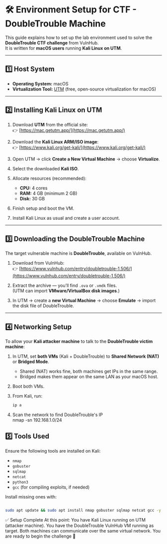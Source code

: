 # 🛠 Environment Setup for CTF - DoubleTrouble Machine

This guide explains how to set up the lab environment used to solve the **DoubleTrouble CTF challenge** from VulnHub.  
It is written for **macOS users** running **Kali Linux on UTM**.

---

## 1️⃣ Host System
- **Operating System:** macOS  
- **Virtualization Tool:** [UTM](https://mac.getutm.app/) (free, open-source virtualization for macOS)  

---

## 2️⃣ Installing Kali Linux on UTM
1. Download **UTM** from the official site:  
   👉 [https://mac.getutm.app/](https://mac.getutm.app/)

2. Download the **Kali Linux ARM/ISO image**:  
   👉 [https://www.kali.org/get-kali/](https://www.kali.org/get-kali/)

3. Open UTM → click **Create a New Virtual Machine** → choose **Virtualize**.  
4. Select the downloaded **Kali ISO**.  
5. Allocate resources (recommended):  
   - **CPU:** 4 cores  
   - **RAM:** 4 GB (minimum 2 GB)  
   - **Disk:** 30 GB  
6. Finish setup and boot the VM.  
7. Install Kali Linux as usual and create a user account.  

---

## 3️⃣ Downloading the DoubleTrouble Machine
The target vulnerable machine is **DoubleTrouble**, available on VulnHub.

1. Download from VulnHub:  
   👉 [https://www.vulnhub.com/entry/doubletrouble-1,506/](https://www.vulnhub.com/entry/doubletrouble-1,506/)

2. Extract the archive — you’ll find `.ova` or `.vmdk` files.  
   (UTM can import **VMware/VirtualBox disk images**.)  

3. In UTM → create a **new Virtual Machine** → choose **Emulate** → import the disk file of DoubleTrouble.  

---

## 4️⃣ Networking Setup

To allow your **Kali attacker machine** to talk to the **DoubleTrouble victim machine**:
1. In UTM, set **both VMs** (Kali + DoubleTrouble) to **Shared Network (NAT)** or **Bridged Mode**.  
   - Shared (NAT) works fine, both machines get IPs in the same range.  
   - Bridged makes them appear on the same LAN as your macOS host.  

2. Boot both VMs.
3. From Kali, run:
    ```bash
    ip a
    ```
   
4. Scan the network to find DoubleTrouble's IP  
   nmap -sn 192.168.1.0/24

## 5️⃣ Tools Used

Ensure the following tools are installed on Kali:
- `nmap`
- `gobuster`
- `sqlmap`
- `netcat`
- `python3`
- `gcc` (for compiling exploits, if needed)

Install missing ones with:
   ```bash

   sudo apt update && sudo apt install nmap gobuster sqlmap netcat gcc -y
   ```

✅ Setup Complete
At this point:
You have Kali Linux running on UTM (attacker machine).
You have the DoubleTrouble VulnHub VM running as target.
Both machines can communicate over the same virtual network.
You are ready to begin the challenge 🚀

